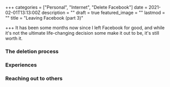 +++
categories = ["Personal", "Internet", "Delete Facebook"]
date = 2021-02-01T13:13:00Z
description = ""
draft = true
featured_image = ""
lastmod = ""
title = "Leaving Facebook (part 3)"

+++
It has been some months now since I left Facebook for good, and while it's not the ultimate life-changing decision some make it out to be, it's still worth it. <!--more-->

### The deletion process

### Experiences

### Reaching out to others